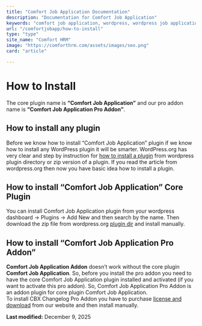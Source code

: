 ```yaml
---
title: "Comfort Job Application Documentation"
description: "Documentation for Comfort Job Application"
keywords: "comfort job application, wordpress, wordpress job application plugin, plugin"
url: "/comfortjobapp/how-to-install"
type: "type"
site_name: "Comfort HRM"
image: "https://comforthrm.com/assets/images/seo.png"
card: "article"

---
```

# How to Install

The core plugin name is **“Comfort Job Application”** and our pro addon name is **“Comfort Job Application Pro Addon”**.

## How to install any plugin

Before we know how to install “Comfort Job Application” plugin if we know how to install any WordPress plugin it will be smarter. WordPress.org has very clear and step by instruction for [how to install a plugin](https://wordpress.org/documentation/article/manage-plugins/#installing-plugins-1) from wordpress plugin directory or zip version of a plugin. If you read the article from wordpress.org then now you have basic idea how to install a plugin.

## How to install “Comfort Job Application” Core Plugin

You can install Comfort Job Application plugin from your wordpress dashboard -> Plugins -> Add New and then search by the name. Then download the zip file from wordpress.org [plugin dir](https://wordpress.org/plugins/comfortjobapp/) and install manually.

## How to install “Comfort Job Application Pro Addon”

**Comfort Job Application Addon** doesn’t work without the core plugin **Comfort Job Application**. So, before you install the pro addon you need to have the core Comfort Job Application plugin installed and activated (if you want to activate this pro addon). So, Comfort Job Application Pro Addon is an addon plugin for core plugin Comfort Job Application.  
To install CBX Changelog Pro Addon you have to purchase [license and download](https://codeboxr.com/product/cbx-changelog-for-wordpress/#downloadarea) from our website and then install manually.

**Last modified:** December 9, 2025